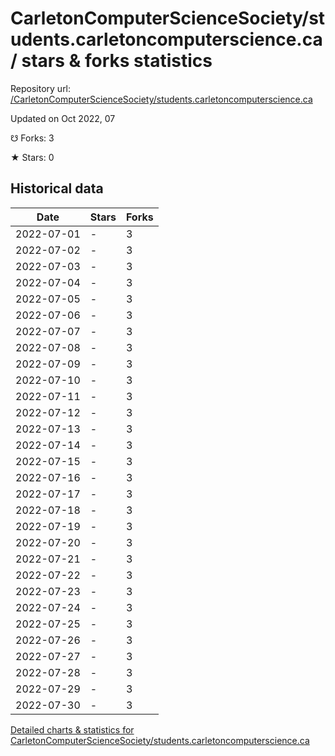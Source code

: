 # CarletonComputerScienceSociety/students.carletoncomputerscience.ca / stars & forks statistics

Repository url: [/CarletonComputerScienceSociety/students.carletoncomputerscience.ca](https://github.com/CarletonComputerScienceSociety/students.carletoncomputerscience.ca)

Updated on Oct 2022, 07

☋ Forks: 3

★ Stars: 0

## Historical data
| Date | Stars | Forks |
|------|-------|-------|
| 2022-07-01 | - | 3 | 
| 2022-07-02 | - | 3 | 
| 2022-07-03 | - | 3 | 
| 2022-07-04 | - | 3 | 
| 2022-07-05 | - | 3 | 
| 2022-07-06 | - | 3 | 
| 2022-07-07 | - | 3 | 
| 2022-07-08 | - | 3 | 
| 2022-07-09 | - | 3 | 
| 2022-07-10 | - | 3 | 
| 2022-07-11 | - | 3 | 
| 2022-07-12 | - | 3 | 
| 2022-07-13 | - | 3 | 
| 2022-07-14 | - | 3 | 
| 2022-07-15 | - | 3 | 
| 2022-07-16 | - | 3 | 
| 2022-07-17 | - | 3 | 
| 2022-07-18 | - | 3 | 
| 2022-07-19 | - | 3 | 
| 2022-07-20 | - | 3 | 
| 2022-07-21 | - | 3 | 
| 2022-07-22 | - | 3 | 
| 2022-07-23 | - | 3 | 
| 2022-07-24 | - | 3 | 
| 2022-07-25 | - | 3 | 
| 2022-07-26 | - | 3 | 
| 2022-07-27 | - | 3 | 
| 2022-07-28 | - | 3 | 
| 2022-07-29 | - | 3 | 
| 2022-07-30 | - | 3 | 


[Detailed charts & statistics for CarletonComputerScienceSociety/students.carletoncomputerscience.ca](https://reviewgithub.com/rep/CarletonComputerScienceSociety/students.carletoncomputerscience.ca)
